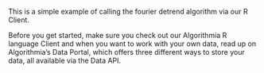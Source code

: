 This is a simple example of calling the fourier detrend algorithm via our R Client. 

Before you get started, make sure you check out our Algorithmia R language Client 
and when you want to work with your own data, read up on Algorithmia’s Data Portal, 
which offers three different ways to store your data, all available via the Data API.
